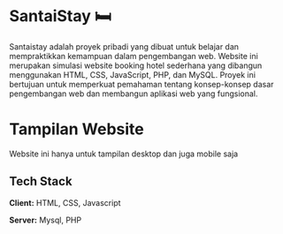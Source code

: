 
# SantaiStay 🛏️

Santaistay adalah proyek pribadi yang dibuat untuk belajar dan mempraktikkan kemampuan dalam pengembangan web. Website ini merupakan simulasi website booking hotel sederhana yang dibangun menggunakan HTML, CSS, JavaScript, PHP, dan MySQL. Proyek ini bertujuan untuk memperkuat pemahaman tentang konsep-konsep dasar pengembangan web dan membangun aplikasi web yang fungsional.

# Tampilan Website
Website ini hanya untuk tampilan desktop dan juga mobile saja


## Tech Stack

**Client:** HTML, CSS, Javascript

**Server:** Mysql, PHP

